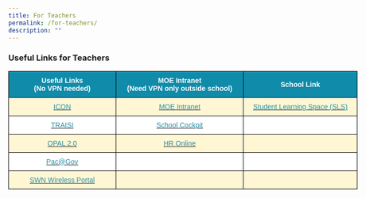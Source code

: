 ```yaml
---
title: For Teachers
permalink: /for-teachers/
description: ""
---
```

### **Useful Links for Teachers**

<style type="text/css">
.tg  {border-collapse:collapse;border-spacing:0;margin:0px auto;}
.tg td{border-color:black;border-style:solid;border-width:1px;font-family:Arial, sans-serif;font-size:14px;
  overflow:hidden;padding:10px 5px;word-break:normal;}
.tg th{border-color:black;border-style:solid;border-width:1px;font-family:Arial, sans-serif;font-size:14px;
  font-weight:normal;overflow:hidden;padding:10px 5px;word-break:normal;}
.tg .tg-0icb{background-color:#FFF;color:#288EA7;text-align:center;vertical-align:top}
.tg .tg-g6kb{background-color:#FFF7D4;text-align:center;vertical-align:middle}
.tg .tg-0qrm{background-color:#108BA9;color:#FFF;font-weight:bold;text-align:center;vertical-align:middle}
.tg .tg-0fxk{background-color:#FFF7D4;color:#288EA7;text-align:center;vertical-align:top}
.tg .tg-f4yw{background-color:#FFF;text-align:center;vertical-align:middle}
.tg .tg-0lax{text-align:left;vertical-align:top}
</style>
<table class="tg" style="undefined;table-layout: fixed; width: 702px">
<colgroup>
<col style="width: 216px">
<col style="width: 257px">
<col style="width: 229px">
</colgroup>
<tbody>
  <tr>
    <td class="tg-0qrm"><span style="color:#FFF;background-color:#108BA9">Useful Links</span><br><span style="color:#FFF;background-color:#108BA9">(No VPN needed)</span></td>
    <td class="tg-0qrm"><span style="color:#FFF;background-color:#108BA9">MOE Intranet</span><br><span style="color:#FFF;background-color:#108BA9">(Need VPN only outside school)</span></td>
    <td class="tg-0qrm"><span style="color:#FFF;background-color:#108BA9">School Link</span></td>
  </tr>
  <tr>
    <td class="tg-0fxk"><a href="http://icon.moe.edu.sg/"><span style="text-decoration:none;color:#288EA7">ICON</span></a></td>
    <td class="tg-0fxk"><a href="http://intranet.moe.gov.sg/"><span style="text-decoration:none;color:#288EA7">MOE Intranet</span></a></td>
    <td class="tg-0fxk"><a href="https://learning.moe.edu.sg/login"><span style="text-decoration:none;color:#288EA7">Student Learning Space (SLS)</span></a></td>
  </tr>
  <tr>
    <td class="tg-0icb"><a href="http://traisi.moe.gov.sg/"><span style="text-decoration:none;color:#288EA7">TRAISI</span></a></td>
    <td class="tg-0icb"><a href="http://schoolcockpit.moe.gov.sg/"><span style="text-decoration:none;color:#288EA7">School Cockpit</span></a></td>
    <td class="tg-f4yw"></td>
  </tr>
  <tr>
    <td class="tg-0fxk"><a href="https://www.opal2.moe.edu.sg/app/learner"><span style="text-decoration:none;color:#288EA7">OPAL 2.0</span></a></td>
    <td class="tg-0fxk"><a href="http://intranet.moe.gov.sg/hronline/Pages/Home.aspx"><span style="text-decoration:none;color:#288EA7">HR Online</span></a></td>
    <td class="tg-g6kb"></td>
  </tr>
  <tr>
    <td class="tg-0icb"><a href="https://pacgov.agd.gov.sg/ipac/portal/jsp/login/index1.jsp"><span style="text-decoration:none;color:#288EA7">Pac@Gov</span></a></td>
    <td class="tg-f4yw"></td>
    <td class="tg-f4yw"></td>
  </tr>
  <tr>
    <td class="tg-0fxk"><a href="http://portal.swn.moe.edu.sg/"><span style="text-decoration:none;color:#288EA7">SWN Wireless Portal</span></a></td>
    <td class="tg-g6kb"></td>
    <td class="tg-0fxk"></td>
  </tr>
</tbody>
</table>